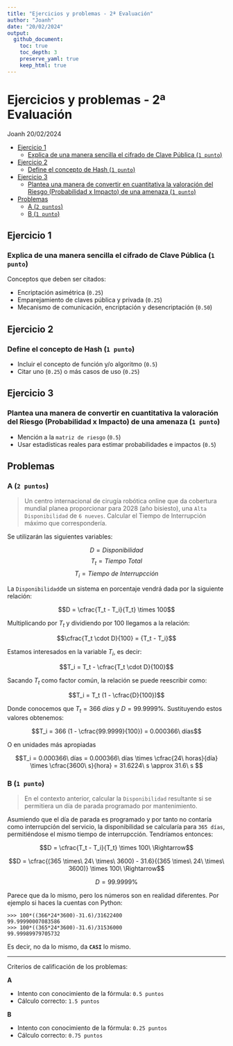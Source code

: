 ```yaml
---
title: "Ejercicios y problemas - 2ª Evaluación"
author: "Joanh"
date: "20/02/2024"
output:
  github_document:
    toc: true
    toc_depth: 3
    preserve_yaml: true
    keep_html: true
---
```


Ejercicios y problemas - 2ª Evaluación
================
Joanh
20/02/2024

- [Ejercicio 1](#ejercicio-1)
  - [Explica de una manera sencilla el cifrado de Clave Pública
    (`1 punto`)](#explica-de-una-manera-sencilla-el-cifrado-de-clave-pública-1-punto)
- [Ejercicio 2](#ejercicio-2)
  - [Define el concepto de Hash
    (`1 punto`)](#define-el-concepto-de-hash-1-punto)
- [Ejercicio 3](#ejercicio-3)
  - [Plantea una manera de convertir en cuantitativa la valoración del
    Riesgo (Probabilidad x Impacto) de una amenaza
    (`1 punto`)](#plantea-una-manera-de-convertir-en-cuantitativa-la-valoración-del-riesgo-probabilidad-x-impacto-de-una-amenaza-1-punto)
- [Problemas](#problemas)
  - [A (`2 puntos`)](#a-2-puntos)
  - [B (`1 punto`)](#b-1-punto)

## Ejercicio 1

### Explica de una manera sencilla el cifrado de Clave Pública (`1 punto`)

Conceptos que deben ser citados:

- Encriptación asimétrica (`0.25`)
- Emparejamiento de claves pública y privada (`0.25`)
- Mecanismo de comunicación, encriptación y desencriptación (`0.50`)

## Ejercicio 2

### Define el concepto de Hash (`1 punto`)

- Incluir el concepto de función y/o algoritmo (`0.5`)
- Citar uno (`0.25`) o más casos de uso (`0.25`)

## Ejercicio 3

### Plantea una manera de convertir en cuantitativa la valoración del Riesgo (Probabilidad x Impacto) de una amenaza (`1 punto`)

- Mención a la `matriz de riesgo` (`0.5`)
- Usar estadísticas reales para estimar probabilidades e impactos
  (`0.5`)

## Problemas

### A (`2 puntos`)

> Un centro internacional de cirugía robótica online que da cobertura
> mundial planea proporcionar para 2028 (año bisiesto), una
> `Alta Disponibilidad` de `6 nueves`. Calcular el Tiempo de
> Interrupción máximo que correspondería.

Se utilizarán las siguientes variables:

$$D = Disponibilidad$$ $$T_t = Tiempo\ Total$$
$$T_i = Tiempo\ de\ Interrupcción$$

La `Disponibilidad`de un sistema en porcentaje vendrá dada por la
siguiente relación:

$$D = \cfrac{T_t - T_i}{T_t} \times 100$$

Multiplicando por $T_t$ y dividiendo por $100$ llegamos a la relación:

$$\cfrac{T_t \cdot D}{100} = {T_t - T_i}$$

Estamos interesados en la variable $T_i$, es decir:

$$T_i = T_t - \cfrac{T_t \cdot D}{100}$$

Sacando $T_t$ como factor común, la relación se puede reescribir como:

$$T_i = T_t (1 - \cfrac{D}{100})$$

Donde conocemos que $T_t = 366 \ días$ y $D = 99.9999\%$. Sustituyendo
estos valores obtenemos:

$$T_i = 366 (1 - \cfrac{99.9999}{100}) = 0.000366\ días$$

O en unidades más apropiadas

$$T_i = 0.000366\ días = 0.000366\ días \times \cfrac{24\ horas}{día} \times \cfrac{3600\ s}{hora} = 31.6224\ s \approx 31.6\ s $$

### B (`1 punto`)

> En el contexto anterior, calcular la `Disponibilidad` resultante si se
> permitiera un día de parada programado por mantenimiento.

Asumiendo que el día de parada es programado y por tanto no contaría
como interrupción del servicio, la disponibilidad se calcularía para
`365 días`, permitiéndose el mismo tiempo de interrupcción. Tendríamos
entonces:

$$D = \cfrac{T_t - T_i}{T_t} \times 100\ \Rightarrow$$

$$D = \cfrac{(365 \times\ 24\ \times\ 3600) - 31.6}{(365 \times\ 24\ \times\ 3600)} \times 100\ \Rightarrow$$

$$D = 99.9999\%$$

Parece que da lo mismo, pero los números son en realidad diferentes. Por
ejemplo si haces la cuentas con Python:

``` shell
>>> 100*((366*24*3600)-31.6)/31622400
99.99990007083586
>>> 100*((365*24*3600)-31.6)/31536000 
99.99989979705732
```

Es decir, no da lo mismo, da **`CASI`** lo mismo.

------------------------------------------------------------------------

Criterios de calificación de los problemas:

**A**

- Intento con conocimiento de la fórmula: `0.5 puntos`
- Cálculo correcto: `1.5 puntos`

**B**

- Intento con conocimiento de la fórmula: `0.25 puntos`
- Cálculo correcto: `0.75 puntos`
